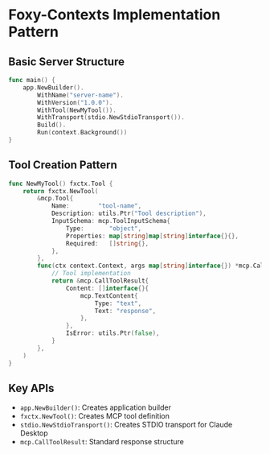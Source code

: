 # Foxy-Contexts Implementation Pattern

## Basic Server Structure
```go
func main() {
    app.NewBuilder().
        WithName("server-name").
        WithVersion("1.0.0").
        WithTool(NewMyTool()).
        WithTransport(stdio.NewStdioTransport()).
        Build().
        Run(context.Background())
}
```

## Tool Creation Pattern
```go
func NewMyTool() fxctx.Tool {
    return fxctx.NewTool(
        &mcp.Tool{
            Name:        "tool-name",
            Description: utils.Ptr("Tool description"),
            InputSchema: mcp.ToolInputSchema{
                Type:       "object",
                Properties: map[string]map[string]interface{}{},
                Required:   []string{},
            },
        },
        func(ctx context.Context, args map[string]interface{}) *mcp.CallToolResult {
            // Tool implementation
            return &mcp.CallToolResult{
                Content: []interface{}{
                    mcp.TextContent{
                        Type: "text",
                        Text: "response",
                    },
                },
                IsError: utils.Ptr(false),
            }
        },
    )
}
```

## Key APIs
- `app.NewBuilder()`: Creates application builder
- `fxctx.NewTool()`: Creates MCP tool definition
- `stdio.NewStdioTransport()`: Creates STDIO transport for Claude Desktop
- `mcp.CallToolResult`: Standard response structure